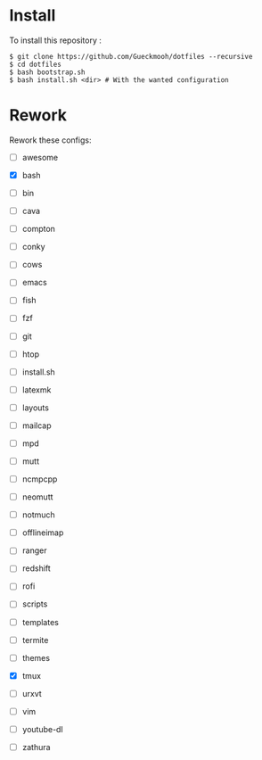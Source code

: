 # Install

To install this repository :

    $ git clone https://github.com/Gueckmooh/dotfiles --recursive
    $ cd dotfiles
    $ bash bootstrap.sh
    $ bash install.sh <dir> # With the wanted configuration

# Rework

Rework these configs:

- [ ] awesome
- [X] bash
- [ ] bin
- [ ] cava
- [ ] compton
- [ ] conky
- [ ] cows
- [ ] emacs
- [ ] fish
- [ ] fzf
- [ ] git
- [ ] htop
- [ ] install.sh
- [ ] latexmk
- [ ] layouts
- [ ] mailcap
- [ ] mpd
- [ ] mutt
- [ ] ncmpcpp
- [ ] neomutt
- [ ] notmuch
- [ ] offlineimap
- [ ] ranger
- [ ] redshift
- [ ] rofi
- [ ] scripts
- [ ] templates
- [ ] termite
- [ ] themes
- [X] tmux
- [ ] urxvt
- [ ] vim
- [ ] youtube-dl
- [ ] zathura

